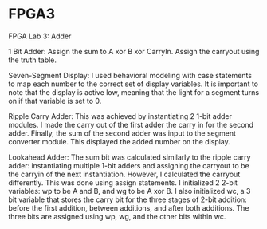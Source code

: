 # FPGA3
FPGA Lab 3: Adder

1 Bit Adder:
Assign the sum to A xor B xor CarryIn. Assign the carryout using the truth table. 

Seven-Segment Display:
I used behavioral modeling with case statements to map each number to the correct set of display variables. It is important to note that the display is active low, meaning that the light for a segment turns on if that variable is set to 0.

Ripple Carry Adder:
This was achieved by instantiating 2 1-bit adder modules. I made the carry out of the first adder the carry in for the second adder. Finally, the sum of the second adder was input to the segment converter module. This displayed the added number on the display.

Lookahead Adder: 
The sum bit was calculated similarly to the ripple carry adder: instantiating multiple 1-bit adders and assigning the carryout to be the carryin of the next instantiation. However, I calculated the carryout differently. This was done using assign statements. I initialized 2 2-bit variables: wp to be A and B, and wg to be A xor B. I also initialized wc, a 3 bit variable that stores the carry bit for the three stages of 2-bit addition: before the first addition, between additions, and after both additions. The three bits are assigned using wp, wg, and the other bits within wc.
